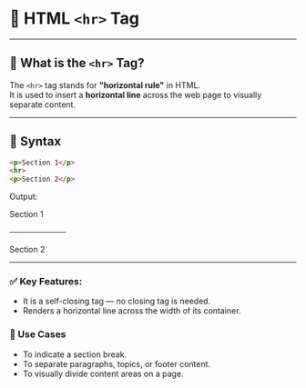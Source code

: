 # 🧱 HTML `<hr>` Tag

---

## 📌 What is the `<hr>` Tag?

The `<hr>` tag stands for **"horizontal rule"** in HTML.  
It is used to insert a **horizontal line** across the web page to visually separate content.

---

## 🔧 Syntax

```html
<p>Section 1</p>
<hr>
<p>Section 2</p>
```
Output:

Section 1 

──────────

Section 2

---

### ✅ Key Features:
- It is a self-closing tag — no closing tag is needed.
- Renders a horizontal line across the width of its container.

### 🧠 Use Cases
- To indicate a section break.
- To separate paragraphs, topics, or footer content.
- To visually divide content areas on a page.